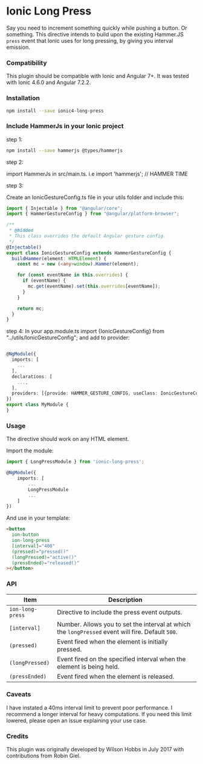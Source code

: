 # Ionic Long Press

Say you need to increment something quickly while pushing a button. Or something. This directive intends to build upon the existing Hammer.JS `press` event that Ionic uses for long pressing, by giving you interval emission.

### Compatibility

This plugin should be compatible with Ionic and Angular 7+. It was tested with Ionic 4.6.0 and Angular 7.2.2.

### Installation

```sh
npm install --save ionic4-long-press
```

### Include HammerJs in your Ionic project

step 1:

```sh
npm install --save hammerjs @types/hammerjs
```

step 2:

import HammerJs in src/main.ts. i.e import 'hammerjs'; // HAMMER TIME

step 3:

Create an IonicGestureConfig.ts file in your utils folder and include this:

```ts
import { Injectable } from "@angular/core";
import { HammerGestureConfig } from "@angular/platform-browser";

/**
 * @hidden
 * This class overrides the default Angular gesture config.
 */
@Injectable()
export class IonicGestureConfig extends HammerGestureConfig {
  buildHammer(element: HTMLElement) {
    const mc = new (<any>window).Hammer(element);

    for (const eventName in this.overrides) {
      if (eventName) {
        mc.get(eventName).set(this.overrides[eventName]);
      }
    }

    return mc;
  }
}
```

step 4:
In your app.module.ts import {IonicGestureConfig} from "../utils/IonicGestureConfig";
and add to provider:

```ts

@NgModule({
  imports: [
    ...
  ],
  declarations: [
    ...,
  ],
  providers: [{provide: HAMMER_GESTURE_CONFIG, useClass: IonicGestureConfig}],
})
export class MyModule {
}
```

### Usage

The directive should work on any HTML element.

Import the module:

```ts
import { LongPressModule } from 'ionic-long-press';

@NgModule({
    imports: [
        ...
        LongPressModule
        ...
    ]
})
```

And use in your template:

```html
<button
  ion-button
  ion-long-press
  [interval]="400"
  (pressed)="pressed()"
  (longPressed)="active()"
  (pressEnded)="released()"
></button>
```

### API

| Item             | Description                                                                                       |
| ---------------- | ------------------------------------------------------------------------------------------------- |
| `ion-long-press` | Directive to include the press event outputs.                                                     |
| `[interval]`     | Number. Allows you to set the interval at which the `longPressed` event will fire. Default `500`. |
| `(pressed)`      | Event fired when the element is initially pressed.                                                |
| `(longPressed)`  | Event fired on the specified interval when the element is being held.                             |
| `(pressEnded)`   | Event fired when the element is released.                                                         |

### Caveats

I have instated a 40ms interval limit to prevent poor performance. I recommend a longer interval for heavy computations. If you need this limit lowered, please open an issue explaining your use case.

### Credits

This plugin was originally developed by Wilson Hobbs in July 2017 with contributions from Robin Giel.
